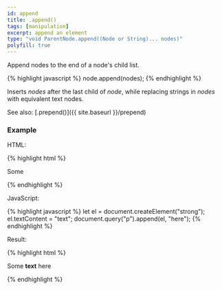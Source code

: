 ```yaml
---
id: append
title: .append()
tags: [manipulation]
excerpt: append an element
type: "void ParentNode.append((Node or String)... nodes)"
polyfill: true
---
```


Append nodes to the end of a node's child list.

{% highlight javascript %}
node.append(nodes);
{% endhighlight %}

Inserts <var>nodes</var> after the last child of <var>node</var>, while replacing strings in <var>nodes</var> with equivalent text nodes.

See also: [.prepend()]({{ site.baseurl }}/prepend)

### Example

HTML:

{% highlight html %}
<p>
    Some
</p>
{% endhighlight %}

JavaScript:

{% highlight javascript %}
let el = document.createElement("strong");
el.textContent = "text";
document.query("p").append(el, "here");
{% endhighlight %}

Result:

{% highlight html %}
<p>
    Some
    <strong>text</strong>
    here
</p>
{% endhighlight %}

